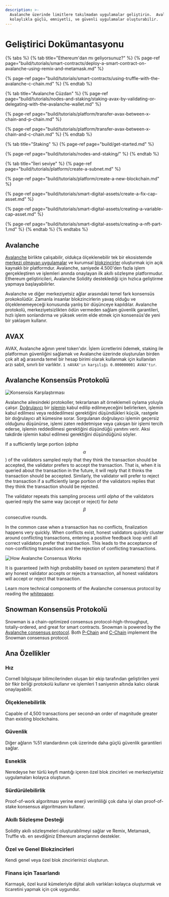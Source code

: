```yaml
---
description: >-
  Avalanche üzerinde limitlere takılmadan uygulamalar geliştirin.  Avalanche üzerinde çalışan geliştiriciler 
  kolaylıkla güçlü, emniyetli, ve güvenli uygulamalar oluşturabilir.
---
```


# Geliştirici Dokümantasyonu

{% tabs %}
{% tab title="Ethereum'dan mı geliyorsunuz?" %}
{% page-ref page="build/tutorials/smart-contracts/deploy-a-smart-contract-on-avalanche-using-remix-and-metamask.md" %}

{% page-ref page="build/tutorials/smart-contracts/using-truffle-with-the-avalanche-c-chain.md" %}
{% endtab %}

{% tab title="Avalanche Cüzdan" %}
{% page-ref page="build/tutorials/nodes-and-staking/staking-avax-by-validating-or-delegating-with-the-avalanche-wallet.md" %}

{% page-ref page="build/tutorials/platform/transfer-avax-between-x-chain-and-p-chain.md" %}

{% page-ref page="build/tutorials/platform/transfer-avax-between-x-chain-and-c-chain.md" %}
{% endtab %}

{% tab title="Staking" %}
{% page-ref page="build/get-started.md" %}

{% page-ref page="build/tutorials/nodes-and-staking/" %}
{% endtab %}

{% tab title="İleri seviye" %}
{% page-ref page="build/tutorials/platform/create-a-subnet.md" %}

{% page-ref page="build/tutorials/platform/create-a-new-blockchain.md" %}

{% page-ref page="build/tutorials/smart-digital-assets/create-a-fix-cap-asset.md" %}

{% page-ref page="build/tutorials/smart-digital-assets/creating-a-variable-cap-asset.md" %}

{% page-ref page="build/tutorials/smart-digital-assets/creating-a-nft-part-1.md" %}
{% endtab %}
{% endtabs %}

## Avalanche

[Avalanche](https://avax.network) birlikte çalışabilir, oldukça ölçeklenebilir tek bir ekosistemde [merkezi olmayan uygulamalar](https://support.avalabs.org/en/articles/4587146-what-is-a-decentralized-application-dapp) ve kurumsal [blokzincirler](http://support.avalabs.org/en/articles/4064677-what-is-a-blockchain) oluşturmak için açık kaynaklı bir platformdur. Avalanche, saniyede 4.500'den fazla işlem gerçekleştiren ve işlemleri anında onaylayan ilk akıllı sözleşme platformudur. Ethereum geliştiricileri, Avalanche Solidity desteklediği için hızlıca geliştirme yapmaya başlayabilirler.

Avalanche ve diğer merkeziyetsiz ağlar arasındaki temel fark konsensüs prokokolüdür. Zamanla insanlar blokzincirlerin yavaş olduğu ve ölçeklenemeyeceği konusunda yanlış bir düşünceye kapıldılar. Avalanche protokolü, merkeziyetsizlikten ödün vermeden sağlam güvenlik garantileri, hızlı işlem sonlandırma ve yüksek verim elde etmek için konsensüs'de yeni bir yaklaşım kullanır. 

## AVAX

AVAX, Avalanche ağının yerel token'ıdır. İşlem ücretlerini ödemek, staking ile platformun güvenliğini sağlamak ve Avalanche üzerinde oluşturulan birden çok alt ağ arasında temel bir hesap birimi olarak kullanmak için kullanılan arzı sabit, sınırlı bir varlıktır. `1 nAVAX'ın karşılığı 0.000000001 AVAX'tır`.

## Avalanche Konsensüs Protokolü

![Konsensüs Karşılaştırması](.gitbook/assets/consensus-comparison.png)

Avalanche ailesindeki protokoller, tekrarlanan alt örneklemeli oylama yoluyla çalışır. [Doğrulayıcı](http://support.avalabs.org/en/articles/4064704-what-is-a-blockchain-validator) bir [işlemin](http://support.avalabs.org/en/articles/4587384-what-is-a-transaction) kabul edilip edilmeyeceğini belirlerken, işlemin kabul edilmesi veya reddedilmesi gerektiğini düşündükleri küçük, rastgele bir doğrulayıcı alt kümesine sorar. Sorgulanan doğrulayıcı işlemin geçersiz olduğunu düşünürse, işlemi zaten reddetmişse veya çakışan bir işlemi tercih ederse, işlemin reddedilmesi gerektiğini düşündüğü yanıtını verir. Aksi takdirde işlemin kabul edilmesi gerektiğini düşündüğünü söyler.

If a sufficiently large portion \(_alpha_ $$α$$\) of the validators sampled reply that they think the transaction should be accepted, the validator prefers to accept the transaction. That is, when it is queried about the transaction in the future, it will reply that it thinks the transaction should be accepted. Similarly, the validator will prefer to reject the transaction if a sufficiently large portion of the validators replies that they think the transaction should be rejected.

The validator repeats this sampling process until _alpha_ of the validators queried reply the same way \(accept or reject\) for _beta_ $$β$$ consecutive rounds.

In the common case when a transaction has no conflicts, finalization happens very quickly. When conflicts exist, honest validators quickly cluster around conflicting transactions, entering a positive feedback loop until all correct validators prefer that transaction. This leads to the acceptance of non-conflicting transactions and the rejection of conflicting transactions.

![How Avalanche Consensus Works](.gitbook/assets/howavalancheconsensusworks.png)

It is guaranteed \(with high probability based on system parameters\) that if any honest validator accepts or rejects a transaction, all honest validators will accept or reject that transaction.

Learn more technical components of the Avalanche consensus protocol by reading the [whitepaper](https://arxiv.org/pdf/1906.08936.pdf).

## Snowman Konsensüs Protokolü

Snowman is a chain-optimized consensus protocol–high-throughput, totally-ordered, and great for smart contracts. Snowman is powered by the [Avalanche consensus protocol](./#avalanche-consensus-protocol). Both [P-Chain](learn/platform-overview/#platform-chain-p-chain) and [C-Chain](learn/platform-overview/#contract-chain-c-chain) implement the Snowman consensus protocol.

## Ana Özellikler

### Hız

Cornell bilgisayar bilimcilerinden oluşan bir ekip tarafından geliştirilen yeni bir fikir birliği protokolü kullanır ve işlemleri 1 saniyenin altında kalıcı olarak onaylayabilir.

### Ölçeklenebilirlik

Capable of 4,500 transactions per second–an order of magnitude greater than existing blockchains.

### Güvenlik

Diğer ağların %51 standardının çok üzerinde daha güçlü güvenlik garantileri sağlar.

### Esneklik

Neredeyse her türlü keyfi mantığı içeren özel blok zincirleri ve merkeziyetsiz uygulamaları kolayca oluşturun.

### Sürdürülebilirlik

Proof-of-work algoritması yerine enerji verimliliği çok daha iyi olan proof-of-stake konsensus algoritmasını kullanır. 

### Akıllı Sözleşme Desteği

Solidity akıllı sözleşmeleri oluşturabilmeyi sağlar ve Remix, Metamask, Truffle vb. en sevdiğiniz Ethereum araçlarının destekler. 

### Özel ve Genel Blokzincirleri

Kendi genel veya özel blok zincirlerinizi oluşturun.

### Finans için Tasarlandı

Karmaşık, özel kural kümeleriyle dijital akıllı varlıkları kolayca oluşturmak ve ticaretini yapmak için çok uygundur.

<!--stackedit_data:
eyJoaXN0b3J5IjpbNzg3OTQ1NTQ1LDIwMDc2MjE1NjIsNTIzNT
EyNjIyLC0xNDc1NTU2Mzc2LC02MzY5NzI1NCwxNjE1MzM5MjIw
LC0xNTM3MDEyNjEsMTQ3Mzk1Nzc0MCwxMDE3MDYwNjc3LDQ1MD
U0ODY4MywtODg5NTY3MjJdfQ==
-->